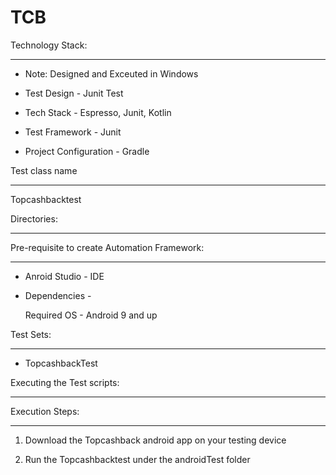 # TCB
Technology Stack:

-----------------

- Note: Designed and Exceuted in Windows



- Test Design - Junit Test


- Tech Stack - Espresso, Junit, Kotlin



- Test Framework - Junit



- Project Configuration - Gradle




Test class name

----------------------

Topcashbacktest



Directories:

------------



Pre-requisite to create Automation Framework:

----------------------------------------------


- Anroid Studio - IDE


- Dependencies -

  Required OS - Android 9 and up



Test Sets:

-----------

- TopcashbackTest


Executing the Test scripts:

---------------------------


Execution Steps:

----------------



1. Download the Topcashback android app on your testing device

2. Run the Topcashbacktest under the androidTest folder

